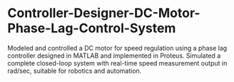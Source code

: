 # Controller-Designer-DC-Motor-Phase-Lag-Control-System
Modeled and controlled a DC motor for speed regulation using a phase lag controller designed in MATLAB and implemented in Proteus. Simulated a complete closed-loop system with real-time speed measurement output in rad/sec, suitable for robotics and automation.
